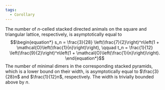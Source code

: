 ```yaml
---
tags:
  - Corollary
---
```

The number of $n$-celled stacked directed animals on the square and triangular lattice, respectively, is asymptotically equal to
$$\begin{equation*}
s_n = \frac{3}{28} \left(\frac{7}{2}\right)^n\left(1 + \mathcal{O}\left(\frac{1}{n}\right)\right), \qquad
t_n = \frac{1}{12} \left(\frac{9}{2}\right)^n\left(1 + \mathcal{O}\left(\frac{1}{n}\right)\right).
\end{equation*}$$
The number of minimal dimers in the corresponding stacked pyramids, which is a lower bound on their width, is asymptotically equal to $\frac{3}{28}n$ and $\frac{1}{12}n$, respectively. The width is trivially bounded above by $n$.

